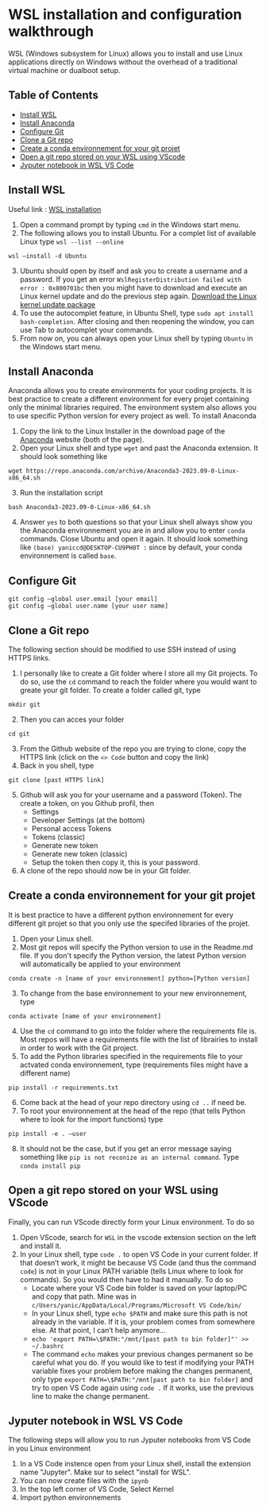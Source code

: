# WSL installation and configuration walkthrough
WSL (Windows subsystem for Linux) allows you to install and use Linux applications directly on Windows without the overhead of a traditional virtual machine or dualboot setup.

## Table of Contents
- [Install WSL](#install_wsl)
- [Install Anaconda](#install_anaconda)
- [Configure Git](#configure_git)
- [Clone a Git repo](#clone_git)
- [Create a conda environnement for your git projet](#conda_env)
- [Open a git repo stored on your WSL using VScode](#open_vscode)
- [Jyputer notebook in WSL VS Code](#jupyter_notebook)

## Install WSL
Useful link : [WSL installation](https://learn.microsoft.com/en-us/windows/wsl/install)
1. Open a command prompt by typing `cmd` in the Windows start menu.
2. The following allows you to install Ubuntu. For a complet list of available Linux type `wsl --list --online`
```
wsl –install -d Ubuntu
``` 
3. Ubuntu should open by itself and ask you to create a username and a password. If you get an error `WslRegisterDistribution failed with error : 0x800701bc` then you might have to download and execute an Linux kernel update and do the previous step again. [Download the Linux kernel update package](https://learn.microsoft.com/en-us/windows/wsl/install-manual#step-4---download-the-linux-kernel-update-package)
4. To use the autocomplet feature, in Ubuntu Shell, type `sudo apt install bash-completion`. After closing and then reopening the window, you can use Tab to autocomplet your commands.
5. From now on, you can always open your Linux shell by typing `Ubuntu` in the Windows start menu.

## Install Anaconda
Anaconda allows you to create environments for your coding projects. It is best practice to create a different environment for every projet containing only the minimal libraries required. The environment system also allows you to use specific Python version for every project as well. To install Anaconda
1.  Copy the link to the Linux Installer in the download page of the [Anaconda](https://www.anaconda.com/download/#linux) website (both of the page).
2. Open your Linux shell and type `wget` and past the Anaconda extension. It should look something like
```
wget https://repo.anaconda.com/archive/Anaconda3-2023.09-0-Linux-x86_64.sh
```
3. Run the installation script
```
bash Anaconda3-2023.09-0-Linux-x86_64.sh
```
4. Answer `yes` to both questions so that your Linux shell always show you the Anaconda environnement you are in and allow you to enter `conda` commands. Close Ubuntu and open it again. It should look something like `(base) yaniccd@DESKTOP-CU9PH0T :` since by default, your conda environnement is called `base`.

## Configure Git
```
git config –global user.email [your email]
git config –global user.name [your user name]
```

## Clone a Git repo
The following section should be modified to use SSH instead of using HTTPS links.
1. I personally like to create a Git folder where I store all my Git projects. To do so, use the `cd` command to reach the folder where you would want to greate your git folder. To create a folder called git, type
```
mkdir git
```
2. Then you can acces your folder
```
cd git
```
3. From the Github website of the repo you are trying to clone, copy the HTTPS link (click on the `<> Code` button and copy the link)
4. Back in you shell, type
```
git clone [past HTTPS link]
```
5. Github will ask you for your username and a password (Token). The create a token, on you Github profil, then
    * Settings
    * Developer Settings (at the bottom)
    * Personal access Tokens
    * Tokens (classic)
    * Generate new token
    * Generate new token (classic)
    * Setup the token then copy it, this is your password.
6. A clone of the repo should now be in your Git folder.

## Create a conda environnement for your git projet
It is best practice to have a different python environnement for every different git projet so that you only use the
specifed libraries of the projet.
1. Open your Linux shell.
2. Most git repos will specify the Python version to use in the Readme.md file. If you don't specify the Python version, the latest Python version will automatically be applied to your environment
```
conda create -n [name of your environnement] python=[Python version]
```
3. To change from the base environnement to your new environnement, type
```
conda activate [name of your environnement]
```
4. Use the `cd` command to go into the folder where the requirements file is. Most repos will have a requirements file with the list of librairies to install in order to work with the Git project.
5. To add the Python libraries specified in the requirements file to your actvated conda environnement, type (requirements files might have a different name)
```
pip install -r requirements.txt
```
6. Come back at the head of your repo directory using `cd ..` if need be.
7. To root your environnement at the head of the repo (that tells Python where to look for the import functions) type
```
pip install -e . –user
```
8. It should not be the case, but if you get an error message saying something like `pip is not reconize as an internal command`. Type `conda install pip`

## Open a git repo stored on your WSL using VScode
Finally, you can run VScode directly form your Linux environment. To do so
1. Open VScode, search for `WSL` in the vscode extension section on the left and install it.
2. In your Linux shell, type `code .` to open VS Code in your current folder. If that doesn’t work, it might be because VS Code (and thus the command `code`) is not in your Linux PATH variable (tells Linux where to look for commands). So you would then have to had it manually. To do so
    * Locate where your VS Code bin folder is saved on your laptop/PC and copy that path. Mine was in `c/Users/yanic/AppData/Local/Programs/Microsoft VS Code/bin/`
    * In your Linux shell, type `echo $PATH` and make sure this path is not already in the variable. If it is, your problem comes from somewhere else. At that point, I can’t help anymore...
    * `echo 'export PATH=\$PATH:"/mnt/[past path to bin folder]"' >> ~/.bashrc`
    * The command `echo` makes your previous changes permanent so be careful what you do. If you would like to test if modifying your PATH variable fixes your problem before making the changes permanent, only type `export PATH=\$PATH:"/mnt[past path to bin folder]` and try to open VS Code again using `code .` If it works, use the previous line to make the change permanent.

## Jyputer notebook in WSL VS Code
The following steps will allow you to run Jyputer notebooks from VS Code in you Linux environment
1. In a VS Code instence open from your Linux shell, install the extension name "Jupyter". Make sur to select "install for WSL".
2. You can now create files with the `ipynb`
3. In the top left corner of VS Code, Select Kernel
4. Import python environnements